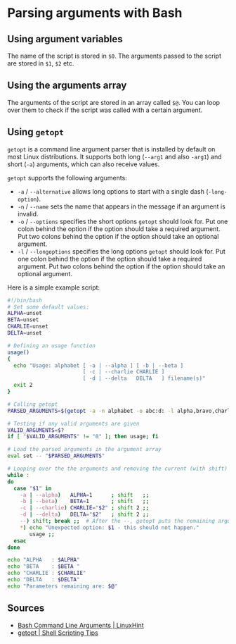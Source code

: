 # Parsing arguments with Bash 

## Using argument variables

The name of the script is stored in `$0`.
The arguments passed to the script are stored in `$1`, `$2` etc.

## Using the arguments array

The arguments of the script are stored in an array called `$@`.
You can loop over them to check if the script was called with a certain argument.

## Using `getopt`

`getopt` is a command line argument parser that is installed by default on most Linux distributions.
It supports both long (`--arg1` and also `-arg1`) and short (`-a`) arguments, which can also receive values.

`getopt` supports the following arguments:
- `-a` / `--alternative` allows long options to start with a single dash (`-long-option`).
- `-n` / `--name` sets the name that appears in the message if an argument is invalid.
- `-o` / `--options` specifies the short options `getopt` should look for.
  Put one colon behind the option if the option should take a required argument.
  Put two colons behind the option if the option should take an optional argument.
- `-l` / `--longoptions` specifies the long options `getopt` should look for.
  Put one colon behind the option if the option should take a required argument.
  Put two colons behind the option if the option should take an optional argument.

Here is a simple example script:

```bash
#!/bin/bash
# Set some default values:
ALPHA=unset
BETA=unset
CHARLIE=unset
DELTA=unset

# Defining an usage function
usage()
{
  echo "Usage: alphabet [ -a | --alpha ] [ -b | --beta ]
                        [ -c | --charlie CHARLIE ] 
                        [ -d | --delta   DELTA   ] filename(s)"
  exit 2
}

# Calling getopt
PARSED_ARGUMENTS=$(getopt -a -n alphabet -o abc:d: -l alpha,bravo,charlie:,delta: -- "$@")  # -- "$@" gives getopt the arguments of the script

# Testing if any valid arguments are given
VALID_ARGUMENTS=$?
if [ "$VALID_ARGUMENTS" != "0" ]; then usage; fi

# Load the parsed arguments in the argument array
eval set -- "$PARSED_ARGUMENTS"

# Looping over the the arguments and removing the current (with shift)
while :
do
  case "$1" in
    -a | --alpha)   ALPHA=1      ; shift   ;;
    -b | --beta)    BETA=1       ; shift   ;;
    -c | --charlie) CHARLIE="$2" ; shift 2 ;;
    -d | --delta)   DELTA="$2"   ; shift 2 ;;
    --) shift; break ;;  # After the --, getopt puts the remaining arguments
    *) echo "Unexpected option: $1 - this should not happen."
       usage ;;
  esac
done

echo "ALPHA   : $ALPHA"
echo "BETA    : $BETA "
echo "CHARLIE : $CHARLIE"
echo "DELTA   : $DELTA"
echo "Parameters remaining are: $@"
```

## Sources

- [Bash Command Line Arguments | LinuxHint](https://linuxhint.com/command_line_arguments_bash_script/)
- [getopt | Shell Scripting Tips](https://www.shellscript.sh/tips/getopt/)